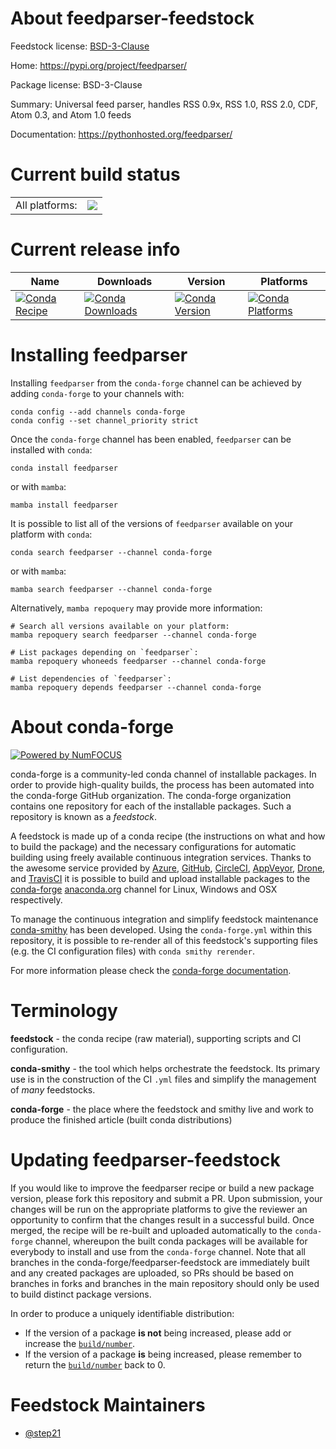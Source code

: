 About feedparser-feedstock
==========================

Feedstock license: [BSD-3-Clause](https://github.com/conda-forge/feedparser-feedstock/blob/main/LICENSE.txt)

Home: https://pypi.org/project/feedparser/

Package license: BSD-3-Clause

Summary: Universal feed parser, handles RSS 0.9x, RSS 1.0, RSS 2.0, CDF, Atom 0.3, and Atom 1.0 feeds

Documentation: https://pythonhosted.org/feedparser/

Current build status
====================


<table><tr><td>All platforms:</td>
    <td>
      <a href="https://dev.azure.com/conda-forge/feedstock-builds/_build/latest?definitionId=9853&branchName=main">
        <img src="https://dev.azure.com/conda-forge/feedstock-builds/_apis/build/status/feedparser-feedstock?branchName=main">
      </a>
    </td>
  </tr>
</table>

Current release info
====================

| Name | Downloads | Version | Platforms |
| --- | --- | --- | --- |
| [![Conda Recipe](https://img.shields.io/badge/recipe-feedparser-green.svg)](https://anaconda.org/conda-forge/feedparser) | [![Conda Downloads](https://img.shields.io/conda/dn/conda-forge/feedparser.svg)](https://anaconda.org/conda-forge/feedparser) | [![Conda Version](https://img.shields.io/conda/vn/conda-forge/feedparser.svg)](https://anaconda.org/conda-forge/feedparser) | [![Conda Platforms](https://img.shields.io/conda/pn/conda-forge/feedparser.svg)](https://anaconda.org/conda-forge/feedparser) |

Installing feedparser
=====================

Installing `feedparser` from the `conda-forge` channel can be achieved by adding `conda-forge` to your channels with:

```
conda config --add channels conda-forge
conda config --set channel_priority strict
```

Once the `conda-forge` channel has been enabled, `feedparser` can be installed with `conda`:

```
conda install feedparser
```

or with `mamba`:

```
mamba install feedparser
```

It is possible to list all of the versions of `feedparser` available on your platform with `conda`:

```
conda search feedparser --channel conda-forge
```

or with `mamba`:

```
mamba search feedparser --channel conda-forge
```

Alternatively, `mamba repoquery` may provide more information:

```
# Search all versions available on your platform:
mamba repoquery search feedparser --channel conda-forge

# List packages depending on `feedparser`:
mamba repoquery whoneeds feedparser --channel conda-forge

# List dependencies of `feedparser`:
mamba repoquery depends feedparser --channel conda-forge
```


About conda-forge
=================

[![Powered by
NumFOCUS](https://img.shields.io/badge/powered%20by-NumFOCUS-orange.svg?style=flat&colorA=E1523D&colorB=007D8A)](https://numfocus.org)

conda-forge is a community-led conda channel of installable packages.
In order to provide high-quality builds, the process has been automated into the
conda-forge GitHub organization. The conda-forge organization contains one repository
for each of the installable packages. Such a repository is known as a *feedstock*.

A feedstock is made up of a conda recipe (the instructions on what and how to build
the package) and the necessary configurations for automatic building using freely
available continuous integration services. Thanks to the awesome service provided by
[Azure](https://azure.microsoft.com/en-us/services/devops/), [GitHub](https://github.com/),
[CircleCI](https://circleci.com/), [AppVeyor](https://www.appveyor.com/),
[Drone](https://cloud.drone.io/welcome), and [TravisCI](https://travis-ci.com/)
it is possible to build and upload installable packages to the
[conda-forge](https://anaconda.org/conda-forge) [anaconda.org](https://anaconda.org/)
channel for Linux, Windows and OSX respectively.

To manage the continuous integration and simplify feedstock maintenance
[conda-smithy](https://github.com/conda-forge/conda-smithy) has been developed.
Using the ``conda-forge.yml`` within this repository, it is possible to re-render all of
this feedstock's supporting files (e.g. the CI configuration files) with ``conda smithy rerender``.

For more information please check the [conda-forge documentation](https://conda-forge.org/docs/).

Terminology
===========

**feedstock** - the conda recipe (raw material), supporting scripts and CI configuration.

**conda-smithy** - the tool which helps orchestrate the feedstock.
                   Its primary use is in the construction of the CI ``.yml`` files
                   and simplify the management of *many* feedstocks.

**conda-forge** - the place where the feedstock and smithy live and work to
                  produce the finished article (built conda distributions)


Updating feedparser-feedstock
=============================

If you would like to improve the feedparser recipe or build a new
package version, please fork this repository and submit a PR. Upon submission,
your changes will be run on the appropriate platforms to give the reviewer an
opportunity to confirm that the changes result in a successful build. Once
merged, the recipe will be re-built and uploaded automatically to the
`conda-forge` channel, whereupon the built conda packages will be available for
everybody to install and use from the `conda-forge` channel.
Note that all branches in the conda-forge/feedparser-feedstock are
immediately built and any created packages are uploaded, so PRs should be based
on branches in forks and branches in the main repository should only be used to
build distinct package versions.

In order to produce a uniquely identifiable distribution:
 * If the version of a package **is not** being increased, please add or increase
   the [``build/number``](https://docs.conda.io/projects/conda-build/en/latest/resources/define-metadata.html#build-number-and-string).
 * If the version of a package **is** being increased, please remember to return
   the [``build/number``](https://docs.conda.io/projects/conda-build/en/latest/resources/define-metadata.html#build-number-and-string)
   back to 0.

Feedstock Maintainers
=====================

* [@step21](https://github.com/step21/)

